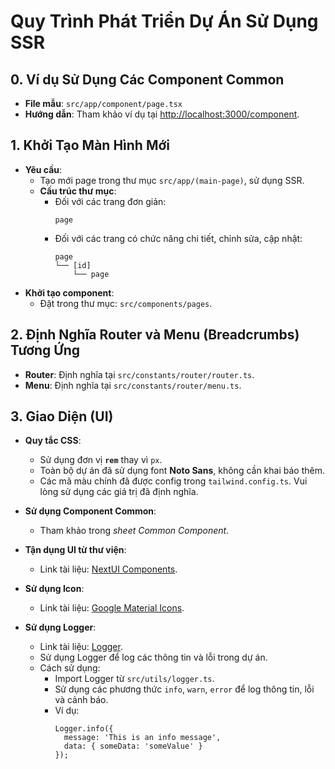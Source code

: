 # Quy Trình Phát Triển Dự Án Sử Dụng SSR

## 0. Ví dụ Sử Dụng Các Component Common

- **File mẫu**: `src/app/component/page.tsx`
- **Hướng dẫn**: Tham khảo ví dụ tại [http://localhost:3000/component](http://localhost:3000/component).

## 1. Khởi Tạo Màn Hình Mới

- **Yêu cầu**:
  - Tạo mới page trong thư mục `src/app/(main-page)`, sử dụng SSR.
  - **Cấu trúc thư mục**:
    - Đối với các trang đơn giản:
      ```
      page
      ```
    - Đối với các trang có chức năng chi tiết, chỉnh sửa, cập nhật:
      ```
      page
      └── [id]
          └── page
      ```
- **Khởi tạo component**:
  - Đặt trong thư mục: `src/components/pages`.

## 2. Định Nghĩa Router và Menu (Breadcrumbs) Tương Ứng

- **Router**: Định nghĩa tại `src/constants/router/router.ts`.
- **Menu**: Định nghĩa tại `src/constants/router/menu.ts`.

## 3. Giao Diện (UI)

- **Quy tắc CSS**:

  - Sử dụng đơn vị **`rem`** thay vì `px`.
  - Toàn bộ dự án đã sử dụng font **Noto Sans**, không cần khai báo thêm.
  - Các mã màu chính đã được config trong `tailwind.config.ts`. Vui lòng sử dụng các giá trị đã định nghĩa.

- **Sử dụng Component Common**:

  - Tham khảo trong _sheet Common Component_.

- **Tận dụng UI từ thư viện**:

  - Link tài liệu: [NextUI Components](https://nextui.org/docs/components/).

- **Sử dụng Icon**:

  - Link tài liệu: [Google Material Icons](https://fonts.google.com/icons).

- **Sử dụng Logger**:
  - Link tài liệu: [Logger](https://github.com/winstonjs/winston).
  - Sử dụng Logger để log các thông tin và lỗi trong dự án.
  - Cách sử dụng:
    - Import Logger từ `src/utils/logger.ts`.
    - Sử dụng các phương thức `info`, `warn`, `error` để log thông tin, lỗi và cảnh báo.
    - Ví dụ:
      ```
      Logger.info({
        message: 'This is an info message',
        data: { someData: 'someValue' }
      });
      ```
